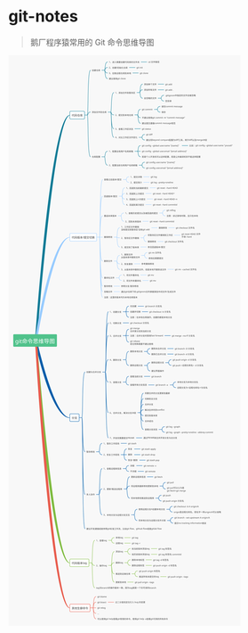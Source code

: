 # git-notes

> 鹅厂程序猿常用的 Git 命令思维导图

![git-notes-0000](static\pircture\git-notes\git-notes-0000.svg)

[^资源来自]: https://www.processon.com/view/link/5c6e2755e4b03334b523ffc3#map













